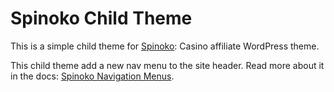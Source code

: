 # Spinoko Child Theme

This is a simple child theme for [Spinoko](https://dinomatic.com/themes/spinoko): Casino affiliate WordPress theme.

This child theme add a new nav menu to the site header. Read more about it in the docs: [Spinoko Navigation Menus](https://docs.dinomatic.com/docs/spinoko/navigation#additional-navigation).
